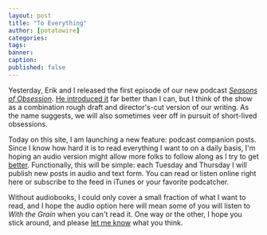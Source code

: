 ```yaml
---
layout: post
title: "To Everything"
author: [potatowire]
categories: 
tags: 
banner: 
caption: 
published: false
---
```


Yesterday, Erik and I released the first episode of our new podcast [_Seasons of Obsession_][1]. [He introduced it][2] far better than I can, but I think of the show as a combination rough draft and director's-cut version of our writing. As the name suggests, we will also sometimes veer off in pursuit of short-lived obsessions. 

Today on this site, I am launching a new feature: podcast companion posts. Since I know how hard it is to read everything I want to on a daily basis, I'm hoping an audio version might allow more folks to follow along as I try to get [better][3]. Functionally, this will be simple: each Tuesday and Thursday I will publish new posts in audio and text form. You can read or listen online right here or 
subscribe to the feed in iTunes or your favorite podcatcher.

Without audiobooks, I could only cover a small fraction of what I want to read, and I hope the audio option here will mean some of you will listen to _With the Grain_ when you can't read it. One way or the other, I hope you stick around, and please [let me know][4] what you think.

 

[1]:	https://seasons.fm/
[2]:	http://themindfulbit.com/blog/a-time-to-plant
[3]:	https://with.thegra.in/better
[4]:	https://twitter.com/potatowire
